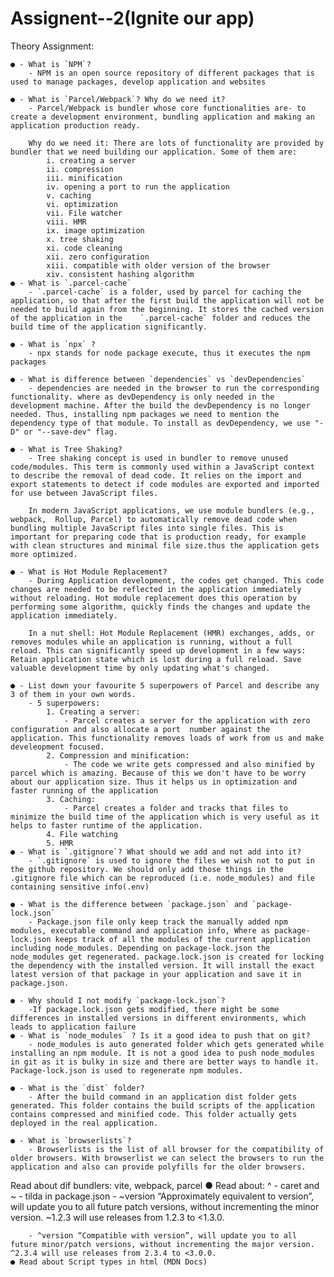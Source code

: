 # Assignent--2(Ignite our app)
Theory Assignment:

    ● - What is `NPM`?
        - NPM is an open source repository of different packages that is used to manage packages, develop application and websites

    ● - What is `Parcel/Webpack`? Why do we need it?
        - Parcel/Webpack is bundler whose core functionalities are- to create a development environment, bundling application and making an application production ready.

        Why do we need it: There are lots of functionality are provided by bundler that we need building our application. Some of them are:
            i. creating a server
            ii. compression
            iii. minification
            iv. opening a port to run the application
            v. caching
            vi. optimization
            vii. File watcher
            viii. HMR
            ix. image optimization
            x. tree shaking
            xi. code cleaning
            xii. zero configuration
            xiii. compatible with older version of the browser
            xiv. consistent hashing algorithm
    ● - What is `.parcel-cache`
        - `.parcel-cache` is a folder, used by parcel for caching the application, so that after the first build the application will not be needed to build again from the beginning. It stores the cached version of the application in the    `.parcel-cache` folder and reduces the build time of the application significantly. 

    ● - What is `npx` ?
        - npx stands for node package execute, thus it executes the npm packages

    ● - What is difference between `dependencies` vs `devDependencies`
        - dependencies are needed in the browser to run the corresponding functionality. where as devDependency is only needed in the development machine. After the build the devDependency is no longer needed. Thus, installing npm packages we need to mention the dependency type of that module. To install as devDependency, we use "-D" or "--save-dev" flag.

    ● - What is Tree Shaking?
        - Tree shaking concept is used in bundler to remove unused code/modules. This term is commonly used within a JavaScript context to describe the removal of dead code. It relies on the import and export statements to detect if code modules are exported and imported for use between JavaScript files.

        In modern JavaScript applications, we use module bundlers (e.g., webpack,  Rollup, Parcel) to automatically remove dead code when bundling multiple JavaScript files into single files. This is important for preparing code that is production ready, for example with clean structures and minimal file size.thus the application gets more optimized.

    ● - What is Hot Module Replacement?
        - During Application development, the codes get changed. This code changes are needed to be reflected in the application immediately without reloading. Hot module replacement does this operation by performing some algorithm, quickly finds the changes and update the application immediately.

        In a nut shell: Hot Module Replacement (HMR) exchanges, adds, or removes modules while an application is running, without a full reload. This can significantly speed up development in a few ways: Retain application state which is lost during a full reload. Save valuable development time by only updating what's changed.

    ● - List down your favourite 5 superpowers of Parcel and describe any 3 of them in your own words.
        - 5 superpowers:
            1. Creating a server: 
                - Parcel creates a server for the application with zero configuration and also allocate a port  number against the application. This functionality removes loads of work from us and make develeopment focused.   
            2. Compression and minification: 
                - The code we write gets compressed and also minified by parcel which is amazing. Because of this we don't have to be worry about our application size. Thus it helps us in optimization and faster running of the application 
            3. Caching:
                - Parcel creates a folder and tracks that files to minimize the build time of the application which is very useful as it helps to faster runtime of the application.
            4. File watching
            5. HMR
    ● - What is `.gitignore`? What should we add and not add into it?
        - `.gitignore` is used to ignore the files we wish not to put in the github repository. We should only add those things in the  .gitignore file which can be reproduced (i.e. node_modules) and file containing sensitive info(.env)

    ● - What is the difference between `package.json` and `package-lock.json`
        - Package.json file only keep track the manually added npm modules, executable command and application info, Where as package-lock.json keeps track of all the modules of the current application including node_modules. Depending on package-lock.json the node_modules get regenerated. package.lock.json is created for locking the dependency with the installed version. It will install the exact latest version of that package in your application and save it in package.json.

    ● - Why should I not modify `package-lock.json`?
        -If package.lock.json gets modified, there might be some differences in installed versions in different environments, which leads to application failure
    ● - What is `node_modules` ? Is it a good idea to push that on git?
        - node_modules is auto generated folder which gets generated while installing an npm module. It is not a good idea to push node_modules in git as it is bulky in size and there are better ways to handle it. Package-lock.json is used to regenerate npm modules. 

    ● - What is the `dist` folder?
        - After the build command in an application dist folder gets generated. This folder contains the build scripts of the application contains compressed and minified code. This folder actually gets deployed in the real application.
    
    ● - What is `browserlists`?
        - Browserlists is the list of all browser for the compatibility of older browsers. With browserlist we can select the browsers to run the application and also can provide polyfills for the older browsers.



Read about dif bundlers: vite, webpack, parcel
    ● Read about: ^ - caret and ~ - tilda in package.json
        - ~version “Approximately equivalent to version”, will update you to all future patch versions, without incrementing the minor version. ~1.2.3 will use releases from 1.2.3 to <1.3.0.

        - ^version “Compatible with version”, will update you to all future minor/patch versions, without incrementing the major version. ^2.3.4 will use releases from 2.3.4 to <3.0.0.
    ● Read about Script types in html (MDN Docs)